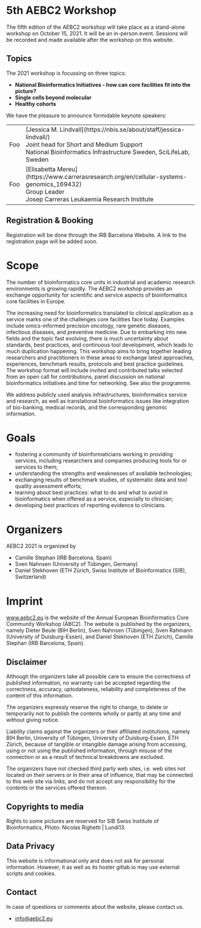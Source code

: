 # 5th AEBC2 Workshop

The fifth edition of the AEBC2 workshop will take place as a stand-alone workshop on October 15, 2021. It will be an in-person event. Sessions will be recorded and made available after the workshop on this website.

## Topics

The 2021 workshop is focussing on three topics:

- **National Bioinformatics Initiatives - how can core facilities fit into the picture?**
- **Single cells beyond molecular**
- **Healthy cohorts**

We have the pleasure to announce formidable keynote speakers:

<table>
    <tr>
        <td>Foo</td><td>[Jessica M. Lindvall](https://nbis.se/about/staff/jessica-lindvall/)<br/>
                        Joint head for Short and Medium Support<br/>
                        National Bioinformatics Infrastructure Sweden, SciLifeLab, Sweden</td>
    </tr>
    <tr>
        <td>Foo</td><td>[Elisabetta Mereu](https://www.carrerasresearch.org/en/cellular-systems-genomics_169432)<br/>
                        Group Leader<br/>
                        Josep Carreras Leukaemia Research Institute</td>
    </tr>
</table>

## Registration & Booking

Registration will be done through the IRB Barcelona Website. A link to the registration page will be added soon.

# Scope

The number of bioinformatics core units in industrial and academic research environments is growing rapidly. The AEBC2 workshop provides an exchange opportunity for scientific and service aspects of bioinformatics core facilities in Europe.

The increasing need for bioinformatics translated to clinical application as a service marks one of the challenges core facilities face today. Examples include omics-informed precision oncology, rare genetic diseases, infectious diseases, and preventive medicine. Due to embarking into new fields and the topic fast evolving, there is much uncertainty about standards, best practices, and continuous tool development, which leads to much duplication happening. This workshop aims to bring together leading researchers and practitioners in these areas to exchange latest approaches, experiences, benchmark results, protocols and best practice guidelines. The workshop format will include invited and contributed talks selected from an open call for contributions, panel discussion on national bioinformatics initiatives and time for networking. See also the programme.

We address publicly used analysis infrastructures, bioinformatics service and research, as well as translational bioinformatics issues like integration of bio-banking, medical records, and the corresponding genomic information.

# Goals

- fostering a community of bioinformaticians working in providing services, including researchers and companies producing tools for or services to them;
- understanding the strengths and weaknesses of available technologies;
- exchanging results of benchmark studies, of systematic data and tool quality assessment efforts;
- learning about best practices: what to do and what to avoid in bioinformatics when offered as a service, especially to clinician;
- developing best practices of reporting evidence to clinicians.

# Organizers

AEBC2 2021 is organized by

- Camille Stephan (IRB Barcelona, Spain)
- Sven Nahnsen (University of Tübingen, Germany)
- Daniel Stekhoven (ETH Zürich, Swiss Institute of Bioinformatics (SIB), Switzerland)

# Imprint

www.aebc2.eu is the website of the Annual European Bioinformatics Core Community Workshop (ÄBC2). The website is published by the organizers, namely Dieter Beule (BIH Berlin), Sven Nahnsen (Tübingen), Sven Rahmann (University of Duisburg-Essen), and Daniel Stekhoven (ETH Zürich), Camille Stephan (IRB Barcelona, Spain).

## Disclaimer

Although the organizers take all possible care to ensure the correctness of published information, no warranty can be accepted regarding the correctness, accuracy, uptodateness, reliability and completeness of the content of this information.

The organizers expressly reserve the right to change, to delete or temporarily not to publish the contents wholly or partly at any time and without giving notice.

Liability claims against the organizers or their affiliated institutions, namely BIH Berlin, University of Tübingen, University of Duisburg-Essen, ETH Zürich, because of tangible or intangible damage arising from accessing, using or not using the published information, through misuse of the connection or as a result of technical breakdowns are excluded.

The organizers have not checked third party web sites, i.e. web sites not located on their servers or in their area of influence, that may be connected to this web site via links, and do not accept any responsibility for the contents or the services offered thereon.

## Copyrights to media
Rights to some pictures are reserved for SIB Swiss Institute of Bioinformatics, Photo: Nicolas Righetti | Lundi13.

## Data Privacy
This website is informational only and does not ask for personal information. However, it as well as its hoster gitlab.io may use external scripts and cookies.

## Contact
In case of questions or comments about the website, please contact us.

- <info@aebc2.eu>